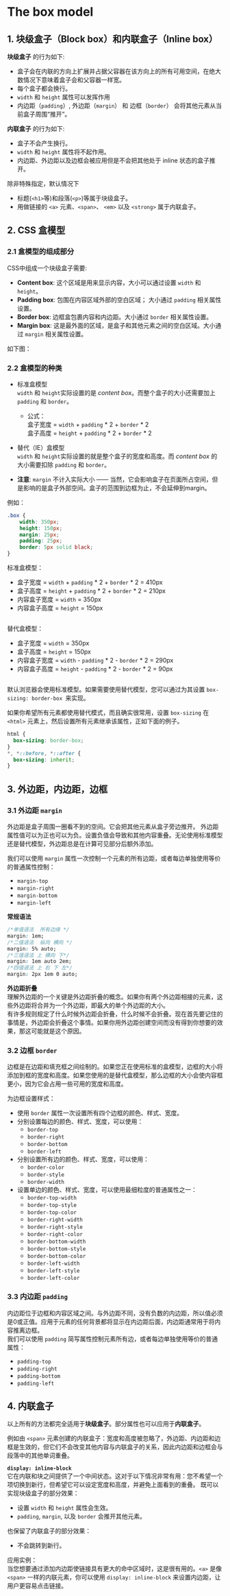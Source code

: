 # The box model
## 1. 块级盒子（Block box）和内联盒子（Inline box）
**块级盒子** 的行为如下:
- 盒子会在内联的方向上扩展并占据父容器在该方向上的所有可用空间，在绝大数情况下意味着盒子会和父容器一样宽。
- 每个盒子都会换行。
- `width` 和 `height` 属性可以发挥作用
- 内边距（`padding`）, 外边距（`margin`） 和 边框（`border`） 会将其他元素从当前盒子周围“推开”。

**内联盒子** 的行为如下:
- 盒子不会产生换行。
- `width` 和 `height` 属性将不起作用。
- 内边距、外边距以及边框会被应用但是不会把其他处于 inline 状态的盒子推开。

除非特殊指定，默认情况下
+ 标题(`<h1>`等)和段落(`<p>`)等属于块级盒子。
+ 用做链接的 `<a>` 元素、`<span>`、 `<em>` 以及 `<strong>` 属于内联盒子。

## 2. CSS 盒模型
### 2.1 盒模型的组成部分
CSS中组成一个块级盒子需要:
- **Content box**: 这个区域是用来显示内容，大小可以通过设置 `width` 和 `height`。
- **Padding box**: 包围在内容区域外部的空白区域； 大小通过 `padding` 相关属性设置。
- **Border box**: 边框盒包裹内容和内边距。大小通过 `border` 相关属性设置。
- **Margin box**: 这是最外面的区域，是盒子和其他元素之间的空白区域。大小通过 `margin` 相关属性设置。  

如下图：
<img alt="" title="box model" src="images/box-model.png">

### 2.2 盒模型的种类
* 标准盒模型  
`width` 和 `height`实际设置的是 *content box*。而整个盒子的大小还需要加上 `padding` 和 `border`。  
    - 公式：  
    盒子宽度 = `width` + `padding` * 2 + `border` * 2  
    盒子高度 = `height` + `padding` * 2 + `border` * 2

* 替代（IE）盒模型  
`width` 和 `height`实际设置的就是整个盒子的宽度和高度。而 *content box* 的大小需要扣除 `padding` 和 `border`。

* **注意**: `margin` 不计入实际大小 —— 当然，它会影响盒子在页面所占空间，但是影响的是盒子外部空间。盒子的范围到边框为止，不会延伸到margin。

例如：  
```css
.box {
    width: 350px;
    height: 150px;
    margin: 25px;
    padding: 25px;
    border: 5px solid black;
}
```
标准盒模型：
- 盒子宽度 = `width` + `padding` * 2 + `border` * 2 = 410px
- 盒子高度 = `height` + `padding` * 2 + `border` * 2 = 210px
- 内容盒子宽度 = `width` = 350px
- 内容盒子高度 = `height` = 150px
<img alt="" title="standard box model" src="images/standard-box-model.png">

替代盒模型：
- 盒子宽度 = `width` = 350px
- 盒子高度 = `height` = 150px
- 内容盒子宽度 = `width` - `padding` * 2 - `border` * 2 = 290px
- 内容盒子高度 = `height` - `padding` * 2 - `border` * 2 = 90px
<img alt="" title="alternate box model" src="images/alternate-box-model.png">

默认浏览器会使用标准模型。如果需要使用替代模型，您可以通过为其设置 `box-sizing: border-box `来实现。 

如果你希望所有元素都使用替代模式，而且确实很常用，设置 `box-sizing` 在 `<html>` 元素上，然后设置所有元素继承该属性，正如下面的例子。
```css
html {
  box-sizing: border-box;
}
*, *::before, *::after {
  box-sizing: inherit;
}
```

## 3. 外边距，内边距，边框
### 3.1 外边距 `margin`
外边距是盒子周围一圈看不到的空间。它会把其他元素从盒子旁边推开。 外边距属性值可以为正也可以为负。设置负值会导致和其他内容重叠。无论使用标准模型还是替代模型，外边距总是在计算可见部分后额外添加。

我们可以使用 `margin` 属性一次控制一个元素的所有边距，或者每边单独使用等价的普通属性控制：
- `margin-top`
- `margin-right`
- `margin-bottom`
- `margin-left`

**常规语法**
```css
/*单值语法  所有边缘 */
margin: 1em; 
/*二值语法  纵向 横向 */
margin: 5% auto; 
/*三值语法 上 横向 下*/
margin: 1em auto 2em; 
/*四值语法 上 右 下 左*/
margin: 2px 1em 0 auto;
```
**外边距折叠**  
理解外边距的一个关键是外边距折叠的概念。如果你有两个外边距相接的元素，这些外边距将合并为一个外边距，即最大的单个外边距的大小。  
有许多规则规定了什么时候外边距会折叠，什么时候不会折叠。现在首先要记住的事情是，外边距会折叠这个事情。如果你用外边距创建空间而没有得到你想要的效果，那这可能就是这个原因。

### 3.2 边框 `border`
边框是在边距和填充框之间绘制的。如果您正在使用标准的盒模型，边框的大小将添加到框的宽度和高度。如果您使用的是替代盒模型，那么边框的大小会使内容框更小，因为它会占用一些可用的宽度和高度。

为边框设置样式：
+ 使用 `border` 属性一次设置所有四个边框的颜色、样式、宽度。
+ 分别设置每边的颜色、样式、宽度，可以使用：
  - `border-top`
  - `border-right`
  - `border-bottom`
  - `border-left`
+ 分别设置所有边的颜色、样式、宽度，可以使用：
  - `border-color`
  - `border-style`
  - `border-width`
+ 设置单边的颜色、样式、宽度，可以使用最细粒度的普通属性之一：
  - `border-top-width`
  - `border-top-style`
  - `border-top-color`
  - `border-right-width`
  - `border-right-style`
  - `border-right-color`
  - `border-bottom-width`
  - `border-bottom-style`
  - `border-bottom-color`
  - `border-left-width`
  - `border-left-style`
  - `border-left-color`

### 3.3 内边距 `padding`
内边距位于边框和内容区域之间。与外边距不同，没有负数的内边距，所以值必须是0或正值。应用于元素的任何背景都将显示在内边距后面，内边距通常用于将内容推离边框。  
我们可以使用 `padding` 简写属性控制元素所有边，或者每边单独使用等价的普通属性：
- `padding-top`
- `padding-right`
- `padding-bottom`
- `padding-left`

## 4. 内联盒子
以上所有的方法都完全适用于**块级盒子**。部分属性也可以应用于**内联盒子**。 

例如由 `<span>` 元素创建的内联盒子：宽度和高度被忽略了，外边距、内边距和边框是生效的，但它们不会改变其他内容与内联盒子的关系，因此内边距和边框会与段落中的其他单词重叠。

**`display: inline-block`**  
它在内联和块之间提供了一个中间状态。这对于以下情况非常有用：您不希望一个项切换到新行，但希望它可以设定宽度和高度，并避免上面看到的重叠。 
既可以实现块级盒子的部分效果：
- 设置 `width` 和 `height` 属性会生效。
- `padding`, `margin`, 以及 `border` 会推开其他元素。

也保留了内联盒子的部分效果：
- 不会跳转到新行。

应用实例：  
当您想要通过添加内边距使链接具有更大的命中区域时，这是很有用的。`<a>` 是像 `<span>` 一样的内联元素，你可以使用 `display: inline-block` 来设置内边距，让用户更容易点击链接。